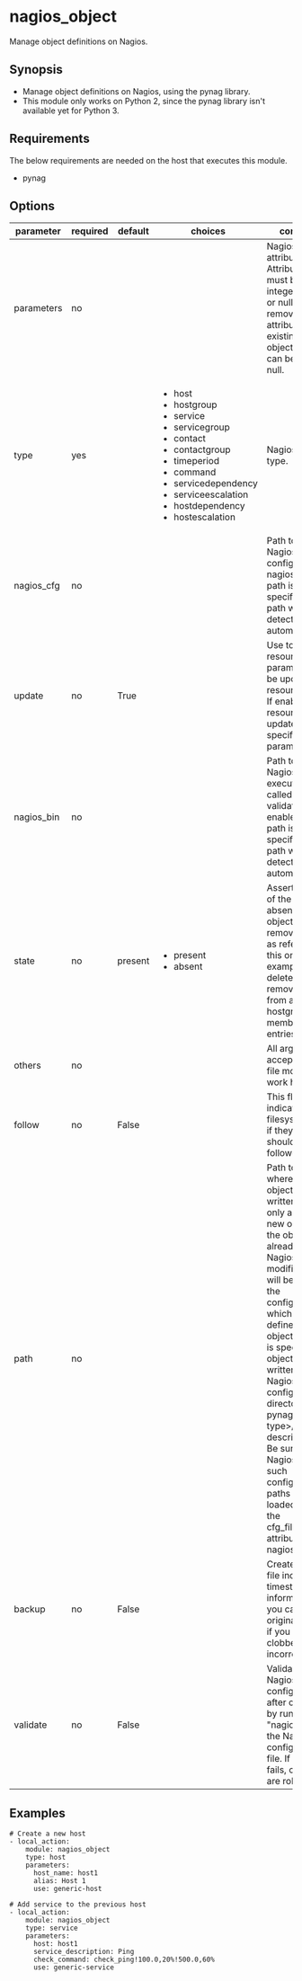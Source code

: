 # nagios_object

Manage object definitions on Nagios.

## Synopsis

* Manage object definitions on Nagios, using the pynag library.
* This module only works on Python 2, since the pynag library isn't available yet for Python 3.

## Requirements

The below requirements are needed on the host that executes this module.

* pynag

## Options

| parameter  | required | default | choices                                                                                                                                                                                                                                                 | comments                                                                                                                                                                                                                                                                                                                                                                                                                                                                                                        |
| ---------- | -------- | ------- | ------------------------------------------------------------------------------------------------------------------------------------------------------------------------------------------------------------------------------------------------------- |---------------------------------------------------------------------------------------------------------------------------------------------------------------------------------------------------------------------------------------------------------------------------------------------------------------------------------------------------------------------------------------------------------------------------------------------------------------------------------------------------------------- |
| parameters | no       |         |                                                                                                                                                                                                                                                         | Nagios object attributes. Attribute values must be integers, strings or null. To remove an attribute from an existing Nagios object, its value can be set to null.                                                                                                                                                                                                                                                                                                                                              |
| type       | yes      |         | <ul><li>host</li><li>hostgroup</li><li>service</li><li>servicegroup</li><li>contact</li><li>contactgroup</li><li>timeperiod</li><li>command</li><li>servicedependency</li><li>serviceescalation</li><li>hostdependency</li><li>hostescalation</li></ul> | Nagios object type.                                                                                                                                                                                                                                                                                                                                                                                                                                                                                             |
| nagios_cfg | no       |         |                                                                                                                                                                                                                                                         | Path to the main Nagios configuration file nagios.cfg. If no path is specified, such a path will be detected automatically.                                                                                                                                                                                                                                                                                                                                                                                     |
| update     | no       | True    |                                                                                                                                                                                                                                                         | Use to control if resource parameters must be updated if the resource exists. If enabled, the resource will be updated with specified parameters.                                                                                                                                                                                                                                                                                                                                                               |
| nagios_bin | no       |         |                                                                                                                                                                                                                                                         | Path to the Nagios executable file, called if validatation is enabled. If no path is specified, such a path will be detected automatically.                                                                                                                                                                                                                                                                                                                                                                     |
| state      | no       | present | <ul><li>present</li><li>absent</li></ul>                                                                                                                                                                                                                | Assert the state of the object. If absent, the object will be removed, as well as references to this one (for example, if you delete a host, remove its name from all hostgroup members entries).                                                                                                                                                                                                                                                                                                               |
| others     | no       |         |                                                                                                                                                                                                                                                         | All arguments accepted by the file module also work here.                                                                                                                                                                                                                                                                                                                                                                                                                                                       |
| follow     | no       | False   |                                                                                                                                                                                                                                                         | This flag indicates that filesystem links, if they exist, should be followed.                                                                                                                                                                                                                                                                                                                                                                                                                                   |
| path       | no       |         |                                                                                                                                                                                                                                                         | Path to the file where Nagios object will be written. This only applies to new objects. If the object already exists in Nagios, modifications will be done on the configuration file which actually defines the object. If no path is specified, new objects will be written in the Nagios configuration directory, in pynag/&lt;object type&gt;/&lt;object description&gt;.cfg. Be sure to set up Nagios to allow such configuration paths to be loaded (using the cfg_file/cfg_dir attributes in nagios.cfg)! |
| backup     | no       | False   |                                                                                                                                                                                                                                                         | Create a backup file including the timestamp information so you can get the original file back if you somehow clobbered it incorrectly.                                                                                                                                                                                                                                                                                                                                                                         |
| validate   | no       | False   |                                                                                                                                                                                                                                                         | Validate the Nagios configuration, after changes, by running "nagios -v" on the Nagios configuration file.  If validation fails, changes are rolled back.                                                                                                                                                                                                                                                                                                                                                       |

## Examples

```
# Create a new host
- local_action:
    module: nagios_object
    type: host
    parameters:
      host_name: host1
      alias: Host 1
      use: generic-host

# Add service to the previous host
- local_action:
    module: nagios_object
    type: service
    parameters:
      host: host1
      service_description: Ping
      check_command: check_ping!100.0,20%!500.0,60%
      use: generic-service
```
